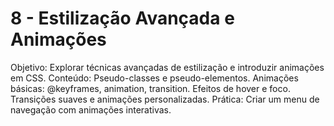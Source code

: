 # 8 - Estilização Avançada e Animações

Objetivo: Explorar técnicas avançadas de estilização e introduzir animações em CSS.
Conteúdo:
Pseudo-classes e pseudo-elementos.
Animações básicas: @keyframes, animation, transition.
Efeitos de hover e foco.
Transições suaves e animações personalizadas.
Prática: Criar um menu de navegação com animações interativas.